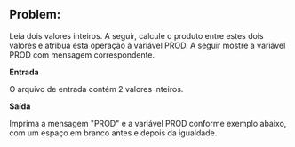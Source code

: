 ## Problem:

Leia dois valores inteiros. A seguir, calcule o produto entre estes dois valores e atribua esta operação à variável PROD. A seguir mostre a variável PROD com mensagem correspondente.   

**Entrada**

O arquivo de entrada contém 2 valores inteiros.

**Saída**

Imprima a mensagem "PROD" e a variável PROD conforme exemplo abaixo, com um espaço em branco antes e depois da igualdade.